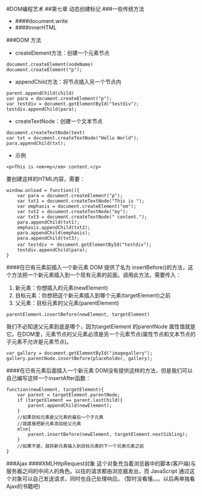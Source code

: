 #DOM编程艺术
##第七章 动态创建标记
###一些传统方法
- ####document.write
- ####innerHTML

###DOM 方法
- createElement方法：创建一个元素节点

```
document.createElement(nodeName)
document.createElement("p");
```
- appendChild方法：将节点插入另一个节点内

```
parent.appendChild(child)
var para = document.createElement("p");
var testdiv = document.getElementById("testdiv");
testdiv.appendChild(para);
```
- createTextNode：创建一个文本节点

```
document.createTextNode(text)
var txt = document.createTextNode("Hello World");
para.appendChild(txt);
```

- 示例

```
<p>This is <em>my</em> content.</p>
```
要创建这样的HTML内容，需要：

```
window.onload = function(){
    var para = document.createElement("p");
    var txt1 = document.createTextNode("This is ");
    var emphasis = document.createElement("em");
    var txt2 = document.createTextNode("my");
    var txt3 = document.createTextNode(" content.");
    para.appendChild(txt1);
    emphasis.appendChild(txt2);
    para.appendChild(emphasis);
    para.appendChild(txt3);
    var testdiv ＝ document.getElementById("testdiv");
    testdiv.appendChild(para);
}
```
####在已有元素前插入一个新元素
DOM 提供了名为 insertBefore()的方法，这个方法把一个新元素插入到一个现有元素的前面。调用此方法，需要传入：
1. 新元素：你想插入的元素(newElement)
2. 目标元素：你想把这个新元素插入到哪个元素(targetElement)之前
3. 父元素：目标元素的父元素(parentElement)

```
parentElement.insertBefore(newElement, targetElement)
```

我们不必知道父元素到底是哪个，因为targetElement 的parentNode 属性值就是它。在DOM里，元素节点的父元素必须是另一个元素节点(属性节点和文本节点的子元素不允许是元素节点)。

```
var gallery = document.getElementById("imagegallery");
gallery.parentNode.insertBefore(placeholder, gallery);
```
####在已有元素后面插入一个新元素
DOM没有提供这样的方法，但是我们可以自己编写这样一个insertAfter函数：

```
function(newElement, targetElement){
    var parent = targetElement.parentNode;
    if (targetElement == parent.lastChild){
        parent.appendChild(newElement);
    }
    //如果目标元素是父元素的最后一个子元素
    //就直接把新元素添加给父元素
    else{
        parent.insertBefore(newElement, targetElement.nextSibling);
    }
    //如果不是，就将新元素插入到目标元素的下一个兄弟元素之前
}
```
###Ajax
####XMLHttpRequest对象
这个对象充当着浏览器中的脚本(客户端)与服务器之间的中间人的角色。以往的请求都由浏览器发出，而 JavaScript 通过这个对象可以自己发送请求，同时也自己处理响应。
(暂时没看懂。。。以后再单独看Ajax的书籍吧)